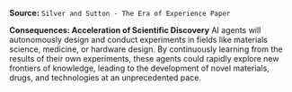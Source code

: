 **Source:** `Silver and Sutton - The Era of Experience Paper`

**Consequences: Acceleration of Scientific Discovery**
AI agents will autonomously design and conduct experiments in fields like materials science, medicine, or hardware design. By continuously learning from the results of their own experiments, these agents could rapidly explore new frontiers of knowledge, leading to the development of novel materials, drugs, and technologies at an unprecedented pace.
